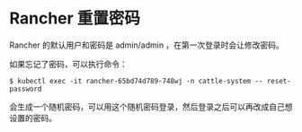 # Rancher 重置密码

Rancher 的默认用户和密码是 admin/admin ，在第一次登录时会让修改密码。

如果忘记了密码，可以执行命令：

```
$ kubectl exec -it rancher-65bd74d789-748wj -n cattle-system -- reset-password
```

会生成一个随机密码，可以用这个随机密码登录，然后登录之后可以再改成自己想设置的密码。